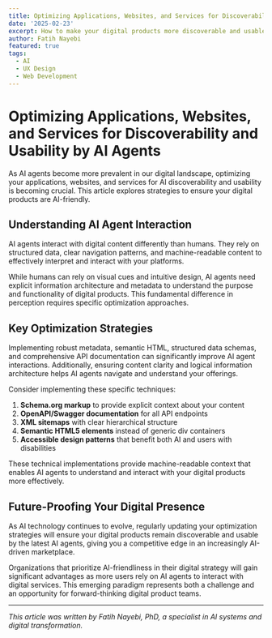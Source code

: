 ```yaml
---
title: Optimizing Applications, Websites, and Services for Discoverability and Usability by AI Agents
date: '2025-02-23'
excerpt: How to make your digital products more discoverable and usable by AI agents in an increasingly AI-driven world.
author: Fatih Nayebi
featured: true
tags:
  - AI
  - UX Design
  - Web Development
---
```


# Optimizing Applications, Websites, and Services for Discoverability and Usability by AI Agents

As AI agents become more prevalent in our digital landscape, optimizing your applications, websites, and services for AI discoverability and usability is becoming crucial. This article explores strategies to ensure your digital products are AI-friendly.

## Understanding AI Agent Interaction

AI agents interact with digital content differently than humans. They rely on structured data, clear navigation patterns, and machine-readable content to effectively interpret and interact with your platforms.

While humans can rely on visual cues and intuitive design, AI agents need explicit information architecture and metadata to understand the purpose and functionality of digital products. This fundamental difference in perception requires specific optimization approaches.

## Key Optimization Strategies

Implementing robust metadata, semantic HTML, structured data schemas, and comprehensive API documentation can significantly improve AI agent interactions. Additionally, ensuring content clarity and logical information architecture helps AI agents navigate and understand your offerings.

Consider implementing these specific techniques:

1. **Schema.org markup** to provide explicit context about your content
2. **OpenAPI/Swagger documentation** for all API endpoints
3. **XML sitemaps** with clear hierarchical structure
4. **Semantic HTML5 elements** instead of generic div containers
5. **Accessible design patterns** that benefit both AI and users with disabilities

These technical implementations provide machine-readable context that enables AI agents to understand and interact with your digital products more effectively.

## Future-Proofing Your Digital Presence

As AI technology continues to evolve, regularly updating your optimization strategies will ensure your digital products remain discoverable and usable by the latest AI agents, giving you a competitive edge in an increasingly AI-driven marketplace.

Organizations that prioritize AI-friendliness in their digital strategy will gain significant advantages as more users rely on AI agents to interact with digital services. This emerging paradigm represents both a challenge and an opportunity for forward-thinking digital product teams.

---

*This article was written by Fatih Nayebi, PhD, a specialist in AI systems and digital transformation.* 